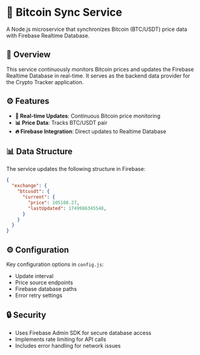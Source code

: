 # 🔄 Bitcoin Sync Service

A Node.js microservice that synchronizes Bitcoin (BTC/USDT) price data with Firebase Realtime Database.

## 🎯 Overview

This service continuously monitors Bitcoin prices and updates the Firebase Realtime Database in real-time. It serves as the backend data provider for the Crypto Tracker application.

## ⚙️ Features

- **🔄 Real-time Updates**: Continuous Bitcoin price monitoring
- **📊 Price Data**: Tracks BTC/USDT pair
- **🔥 Firebase Integration**: Direct updates to Realtime Database

## 📊 Data Structure

The service updates the following structure in Firebase:

```json
{
  "exchange": {
    "btcusdt": {
      "current": {
        "price": 105108.27,
        "lastUpdated": 1749986345548,
      }
    }
  }
}
```

## ⚙️ Configuration

Key configuration options in `config.js`:

- Update interval
- Price source endpoints
- Firebase database paths
- Error retry settings

## 🔒 Security

- Uses Firebase Admin SDK for secure database access
- Implements rate limiting for API calls
- Includes error handling for network issues
